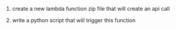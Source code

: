 
1) create a new lambda function zip file that will create an api call

2) write a python script that will trigger this function